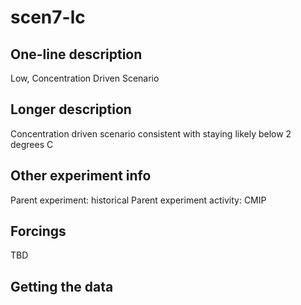 <!--- This file contains a number of sections -->
<!--- They are bounded by comments like this -->
<!--- Do not edit these sections by hand -->
<!--- Start title -->
# scen7-lc
<!--- End title -->

## One-line description

<!--- Start one-line-description -->
Low, Concentration Driven Scenario
<!--- End one-line-description -->

## Longer description

<!--- Start longer-description -->
Concentration driven scenario consistent with staying likely below 2 degrees C
<!--- End longer-description -->

## Other experiment info

<!--- Start other-experiment-info -->
Parent experiment: historical
Parent experiment activity: CMIP
<!--- End other-experiment-info -->

## Forcings

<!--- Start forcings -->
TBD
<!--- End forcings -->

## Getting the data

<!--- TODO: auto-generate this -->
